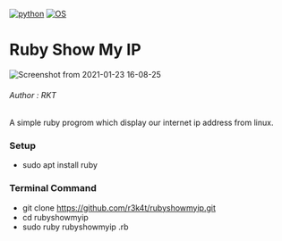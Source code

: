 [![python](https://img.shields.io/badge/Program-Ruby-purple.svg)](https://www.ruby-lang.org/en/downloads/releases/)
[![OS](https://img.shields.io/badge/Tested%20On-Linux-purple.svg)](https://en.wikipedia.org/wiki/Linux)


# Ruby Show My IP

![Screenshot from 2021-01-23 16-08-25](https://user-images.githubusercontent.com/69615463/105575574-d5e58b00-5d96-11eb-967a-d401097d7ad5.png)


<h6>Author : RKT</h6>


A simple ruby progrom which display our internet ip address from linux. 



### Setup ###

+ sudo apt install ruby

### Terminal Command ###

+ git clone https://github.com/r3k4t/rubyshowmyip.git
+ cd rubyshowmyip
+ sudo ruby rubyshowmyip .rb




